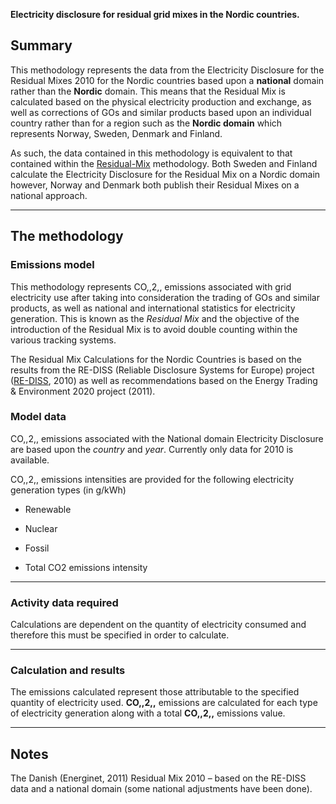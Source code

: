 **Electricity disclosure for residual grid mixes in the Nordic
countries.**

## Summary

This methodology represents the data from the Electricity Disclosure for
the Residual Mixes 2010 for the Nordic countries based upon a
**national** domain rather than the **Nordic** domain. This means that
the Residual Mix is calculated based on the physical electricity
production and exchange, as well as corrections of GOs and similar
products based upon an individual country rather than for a region such
as the **Nordic domain** which represents Norway, Sweden, Denmark and
Finland.

As such, the data contained in this methodology is equivalent to that
contained within the
[Residual-Mix](Nordic_Electricity_Residual_Mix_Disclosure_Nordic_Domain)
methodology. Both Sweden and Finland calculate the Electricity
Disclosure for the Residual Mix on a Nordic domain however, Norway and
Denmark both publish their Residual Mixes on a national approach.

-----

## The methodology

### Emissions model

This methodology represents CO,,2,, emissions associated with grid
electricity use after taking into consideration the trading of GOs and
similar products, as well as national and international statistics for
electricity generation. This is known as the *Residual Mix* and the
objective of the introduction of the Residual Mix is to avoid double
counting within the various tracking systems.

The Residual Mix Calculations for the Nordic Countries is based on the
results from the RE-DISS (Reliable Disclosure Systems for Europe)
project ([RE-DISS](http://www.reliable-disclosure.org), 2010) as well as
recommendations based on the Energy Trading & Environment 2020 project
(2011).

### Model data

CO,,2,, emissions associated with the National domain Electricity
Disclosure are based upon the *country* and *year*. Currently only data
for 2010 is available.

CO,,2,, emissions intensities are provided for the following electricity
generation types (in g/kWh)

  - Renewable

<!-- end list -->

  - Nuclear

<!-- end list -->

  - Fossil

<!-- end list -->

  - Total CO2 emissions intensity

-----

### Activity data required

Calculations are dependent on the quantity of electricity consumed and
therefore this must be specified in order to calculate.

-----

### Calculation and results

The emissions calculated represent those attributable to the specified
quantity of electricity used. **CO,,2,,** emissions are calculated for
each type of electricity generation along with a total **CO,,2,,**
emissions value.

-----

## Notes

The Danish (Energinet, 2011) Residual Mix 2010 – based on the RE-DISS
data and a national domain (some national adjustments have been done).
